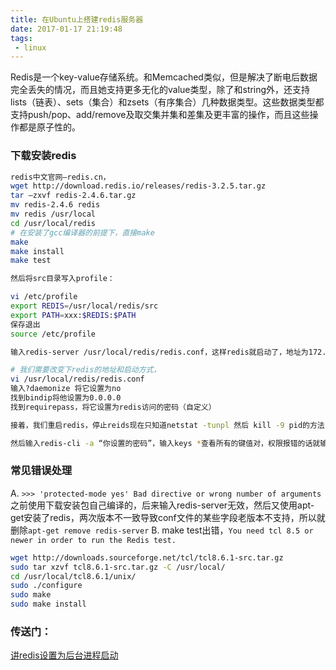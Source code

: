 ```yaml
---
title: 在Ubuntu上搭建redis服务器
date: 2017-01-17 21:19:48
tags:
 - linux
---
```


Redis是一个key-value存储系统。和Memcached类似，但是解决了断电后数据完全丢失的情况，而且她支持更多无化的value类型，除了和string外，还支持lists（链表）、sets（集合）和zsets（有序集合）几种数据类型。这些数据类型都支持push/pop、add/remove及取交集并集和差集及更丰富的操作，而且这些操作都是原子性的。

### 下载安装redis

```bash
redis中文官网—redis.cn，
wget http://download.redis.io/releases/redis-3.2.5.tar.gz
tar –zxvf redis-2.4.6.tar.gz
mv redis-2.4.6 redis
mv redis /usr/local
cd /usr/local/redis
# 在安装了gcc编译器的前提下，直接make
make
make install
make test

然后将src目录写入profile：

vi /etc/profile
export REDIS=/usr/local/redis/src
export PATH=xxx:$REDIS:$PATH
保存退出
source /etc/profile

输入redis-server /usr/local/redis/redis.conf，这样redis就启动了，地址为172.0.0.1:6379

# 我们需要改变下redis的地址和启动方式，
vi /usr/local/redis/redis.conf
输入?daemonize 将它设置为no
找到bindip将他设置为0.0.0.0
找到requirepass，将它设置为redis访问的密码（自定义）

接着，我们重启redis，停止reids现在只知道netstat -tunpl 然后 kill -9 pid的方法

然后输入redis-cli -a “你设置的密码”，输入keys *查看所有的键值对，权限报错的话就输入auth “你设置的密码”， 输入info查看redis的状态
```

### 常见错误处理
A. `>>> 'protected-mode yes' Bad directive or wrong number of arguments`之前使用下载安装包自己编译的，后来输入redis-server无效，然后又使用apt-get安装了redis，两次版本不一致导致conf文件的某些字段老版本不支持，所以就删除`apt-get remove redis-server`
B. make test出错，`You need tcl 8.5 or newer in order to run the Redis test.`

```bash
wget http://downloads.sourceforge.net/tcl/tcl8.6.1-src.tar.gz
sudo tar xzvf tcl8.6.1-src.tar.gz -C /usr/local/
cd /usr/local/tcl8.6.1/unix/
sudo ./configure
sudo make
sudo make install
```

### 传送门：
[讲redis设置为后台进程启动](http://blog.csdn.net/wujiangwei567/article/details/51206052)